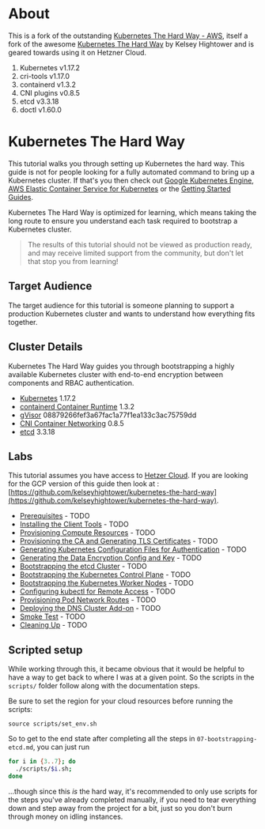 # About

This is a fork of the outstanding [Kubernetes The Hard Way - AWS](https://github.com/prabhatsharma/kubernetes-the-hard-way-aws), itself a fork of the awesome [Kubernetes The Hard Way](https://github.com/kelseyhightower/kubernetes-the-hard-way) by Kelsey Hightower and is geared towards using it on Hetzner Cloud.

1. Kubernetes v1.17.2
2. cri-tools v1.17.0
3. containerd v1.3.2
4. CNI plugins v0.8.5
5. etcd v3.3.18
6. doctl v1.60.0

# Kubernetes The Hard Way

This tutorial walks you through setting up Kubernetes the hard way. This guide is not for people looking for a fully automated command to bring up a Kubernetes cluster. If that's you then check out [Google Kubernetes Engine](https://cloud.google.com/kubernetes-engine), [AWS Elastic Container Service for Kubernetes](https://aws.amazon.com/eks/) or the [Getting Started Guides](http://kubernetes.io/docs/getting-started-guides/).

Kubernetes The Hard Way is optimized for learning, which means taking the long route to ensure you understand each task required to bootstrap a Kubernetes cluster.

> The results of this tutorial should not be viewed as production ready, and may receive limited support from the community, but don't let that stop you from learning!

## Target Audience

The target audience for this tutorial is someone planning to support a production Kubernetes cluster and wants to understand how everything fits together.

## Cluster Details

Kubernetes The Hard Way guides you through bootstrapping a highly available Kubernetes cluster with end-to-end encryption between components and RBAC authentication.

* [Kubernetes](https://github.com/kubernetes/kubernetes) 1.17.2
* [containerd Container Runtime](https://github.com/containerd/containerd) 1.3.2
* [gVisor](https://github.com/google/gvisor) 08879266fef3a67fac1a77f1ea133c3ac75759dd
* [CNI Container Networking](https://github.com/containernetworking/cni) 0.8.5
* [etcd](https://github.com/coreos/etcd) 3.3.18

## Labs

This tutorial assumes you have access to [Hetzer Cloud](https://www.hetzner.com/cloud). If you are looking for the GCP version of this guide then look at : [https://github.com/kelseyhightower/kubernetes-the-hard-way](https://github.com/kelseyhightower/kubernetes-the-hard-way).

* [Prerequisites](docs/01-prerequisites.md) - TODO
* [Installing the Client Tools](docs/02-client-tools.md) - TODO
* [Provisioning Compute Resources](docs/03-compute-resources.md) - TODO
* [Provisioning the CA and Generating TLS Certificates](docs/04-certificate-authority.md) - TODO
* [Generating Kubernetes Configuration Files for Authentication](docs/05-kubernetes-configuration-files.md) - TODO
* [Generating the Data Encryption Config and Key](docs/06-data-encryption-keys.md) - TODO
* [Bootstrapping the etcd Cluster](docs/07-bootstrapping-etcd.md) - TODO
* [Bootstrapping the Kubernetes Control Plane](docs/08-bootstrapping-kubernetes-controllers.md) - TODO
* [Bootstrapping the Kubernetes Worker Nodes](docs/09-bootstrapping-kubernetes-workers.md) - TODO
* [Configuring kubectl for Remote Access](docs/10-configuring-kubectl.md) - TODO
* [Provisioning Pod Network Routes](docs/11-pod-network-routes.md) - TODO
* [Deploying the DNS Cluster Add-on](docs/12-dns-addon.md) - TODO
* [Smoke Test](docs/13-smoke-test.md) - TODO
* [Cleaning Up](docs/14-cleanup.md) - TODO

## Scripted setup

While working through this, it became obvious that it would be helpful to have a way to get back to where I was at a given point. So the scripts in the `scripts/` folder follow along with the documentation steps.

Be sure to set the region for your cloud resources before running the scripts:

```
source scripts/set_env.sh
```

So to get to the end state after completing all the steps in `07-bootstrapping-etcd.md`, you can just run
```bash
for i in {3..7}; do
  ./scripts/$i.sh;
done
```

...though since this _is_ the hard way, it's recommended to only use scripts for the steps you've already completed manually, if you need to tear everything down and step away from the project for a bit, just so you don't burn through money on idling instances.
